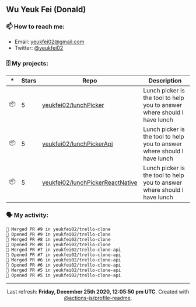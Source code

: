 ## Wu Yeuk Fei (Donald)

### 📫 How to reach me:

- Email: [yeukfei02@gmail.com](yeukfei02@gmail.com)
- Twitter: [@yeukfei02](https://twitter.com/yeukfei02)

### 🗄 My projects:

|*|Stars|Repo|Description|
|---|---|---|---|
| 📦 | 5 | [yeukfei02/lunchPicker](https://github.com/yeukfei02/lunchPicker) | Lunch picker is the tool to help you to answer where should I have lunch |
| 📦 | 5 | [yeukfei02/lunchPickerApi](https://github.com/yeukfei02/lunchPickerApi) | Lunch picker is the tool to help you to answer where should I have lunch |
| 📦 | 5 | [yeukfei02/lunchPickerReactNative](https://github.com/yeukfei02/lunchPickerReactNative) | Lunch picker is the tool to help you to answer where should I have lunch |

### 🗣 My activity:

```
🎉 Merged PR #9 in yeukfei02/trello-clone
💪 Opened PR #9 in yeukfei02/trello-clone
🎉 Merged PR #8 in yeukfei02/trello-clone
💪 Opened PR #8 in yeukfei02/trello-clone
🎉 Merged PR #7 in yeukfei02/trello-clone-api
💪 Opened PR #7 in yeukfei02/trello-clone-api
🎉 Merged PR #6 in yeukfei02/trello-clone-api
💪 Opened PR #6 in yeukfei02/trello-clone-api
🎉 Merged PR #5 in yeukfei02/trello-clone-api
💪 Opened PR #5 in yeukfei02/trello-clone-api
```

<!-- <img src="https://github-readme-stats.vercel.app/api?username=yeukfei02&show_icons=true&count_private=true&theme=radical" />

<img src="https://github-readme-stats.vercel.app/api/top-langs/?username=yeukfei02&theme=radical" /> -->

---

<p align="center">Last refresh: <b>Friday, December 25th 2020, 12:05:50 pm UTC</b>. Created with <a href=https://github.com/marketplace/actions/profile-readme>@actions-js/profile-readme</a>.</p>
